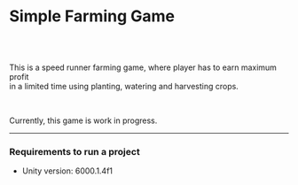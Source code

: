 <h1>Simple Farming Game</h1>
<br/>
<br/>
<p align="left">This is a speed runner farming game, where player has to earn maximum profit <br/>in a limited time using planting, watering and harvesting crops.</p>
<br/>
<p align="left">Currently, this game is work in progress.</p>
<hr/>
<h3>Requirements to run a project</h3>
<ul>
  <li>Unity version: 6000.1.4f1</li>
</ul>
